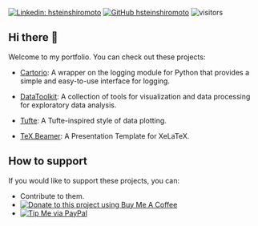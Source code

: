 [![Linkedin: hsteinshiromoto](https://img.shields.io/badge/-hsteinshiromoto-blue?style=flat-square&logo=Linkedin&logoColor=white&link=https://www.linkedin.com/in/hsteinshiromoto/)](https://www.linkedin.com/in/hsteinshiromoto/)
[![GitHub hsteinshiromoto](https://img.shields.io/github/followers/hsteinshiromoto?label=follow&style=social)](https://github.com/hsteinshiromoto)
![visitors](https://visitor-badge.glitch.me/badge?page_id=hsteinshiromoto.hsteinshiromoto)

## Hi there 👋

Welcome to my portfolio. You can check out these projects:

* [Cartorio](http://www.github.com/hsteinshiromoto/cartorio): A wrapper on the logging module for Python that provides a simple and easy-to-use interface for logging.
  
* [DataToolkit](https://github.com/hsteinshiromoto/datatoolkit): A collection of tools for visualization and data processing for exploratory data analysis. 
  
* [Tufte](https://github.com/hsteinshiromoto/tufte): A Tufte-inspired style of data plotting. 

* [TeX.Beamer](https://github.com/hsteinshiromoto/tex.beamer): A  Presentation Template for XeLaTeX.

## How to support

If you would like to support these projects, you can:

* Contribute to them.
* [![Donate to this project using Buy Me A Coffee](https://img.shields.io/badge/buy%20me%20a%20coffee-donate-yellow.svg)](https://www.buymeacoffee.com/hsteinshiromoto)
* [![Tip Me via PayPal](https://img.shields.io/badge/PayPal-tip%20me-green.svg?logo=paypal)](https://www.paypal.me/hsteinshiromoto)

<!--
**hsteinshiromoto/hsteinshiromoto** is a ✨ _special_ ✨ repository because its `README.md` (this file) appears on your GitHub profile.

Here are some ideas to get you started:

- 🔭 I’m currently working on ...
- 🌱 I’m currently learning ...
- 👯 I’m looking to collaborate on ...
- 🤔 I’m looking for help with ...
- 💬 Ask me about ...
- 📫 How to reach me: ...
- 😄 Pronouns: ...
- ⚡ Fun fact: ...
-->
